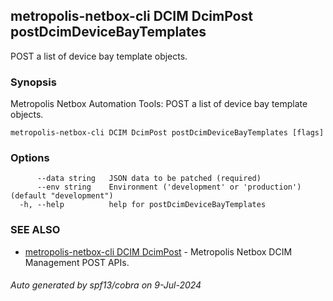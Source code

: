 ## metropolis-netbox-cli DCIM DcimPost postDcimDeviceBayTemplates

POST a list of device bay template objects.

### Synopsis


Metropolis Netbox Automation Tools:
  POST a list of device bay template objects.

```
metropolis-netbox-cli DCIM DcimPost postDcimDeviceBayTemplates [flags]
```

### Options

```
      --data string   JSON data to be patched (required)
      --env string    Environment ('development' or 'production') (default "development")
  -h, --help          help for postDcimDeviceBayTemplates
```

### SEE ALSO

* [metropolis-netbox-cli DCIM DcimPost]()	 - Metropolis Netbox DCIM Management POST APIs.

###### Auto generated by spf13/cobra on 9-Jul-2024
